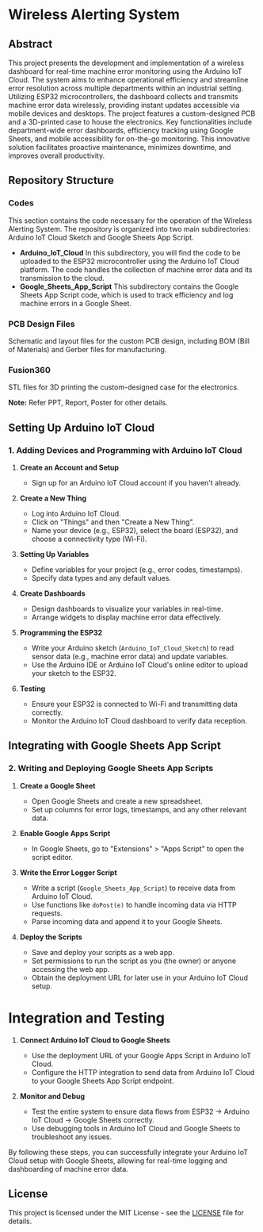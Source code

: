 # Wireless Alerting System
## Abstract
This project presents the development and implementation of a wireless dashboard for real-time machine error monitoring using the Arduino IoT Cloud. The system aims to enhance operational efficiency and streamline error resolution across multiple departments within an industrial setting. Utilizing ESP32 microcontrollers, the dashboard collects and transmits machine error data wirelessly, providing instant updates accessible via mobile devices and desktops. The project features a custom-designed PCB and a 3D-printed case to house the electronics. Key functionalities include department-wide error dashboards, efficiency tracking using Google Sheets, and mobile accessibility for on-the-go monitoring. This innovative solution facilitates proactive maintenance, minimizes downtime, and improves overall productivity.

## Repository Structure
### Codes
This section contains the code necessary for the operation of the Wireless Alerting System. The repository is organized into two main subdirectories: Arduino IoT Cloud Sketch and Google Sheets App Script.

- **Arduino_IoT_Cloud**
In this subdirectory, you will find the code to be uploaded to the ESP32 microcontroller using the Arduino IoT Cloud platform. The code handles the collection of machine error data and its transmission to the cloud.
- **Google_Sheets_App_Script**
This subdirectory contains the Google Sheets App Script code, which is used to track efficiency and log machine errors in a Google Sheet.

### PCB Design Files
Schematic and layout files for the custom PCB design, including BOM (Bill of Materials) and Gerber files for manufacturing.
  
### Fusion360
STL files for 3D printing the custom-designed case for the electronics.

**Note:** Refer PPT, Report, Poster for other details. 

## Setting Up Arduino IoT Cloud

### 1. Adding Devices and Programming with Arduino IoT Cloud

1. **Create an Account and Setup**
   - Sign up for an Arduino IoT Cloud account if you haven't already.

2. **Create a New Thing**
   - Log into Arduino IoT Cloud.
   - Click on "Things" and then "Create a New Thing".
   - Name your device (e.g., ESP32), select the board (ESP32), and choose a connectivity type (Wi-Fi).

3. **Setting Up Variables**
   - Define variables for your project (e.g., error codes, timestamps).
   - Specify data types and any default values.

4. **Create Dashboards**
   - Design dashboards to visualize your variables in real-time.
   - Arrange widgets to display machine error data effectively.

5. **Programming the ESP32**
   - Write your Arduino sketch (`Arduino_IoT_Cloud_Sketch`) to read sensor data (e.g., machine error data) and update variables.
   - Use the Arduino IDE or Arduino IoT Cloud's online editor to upload your sketch to the ESP32.

6. **Testing**
   - Ensure your ESP32 is connected to Wi-Fi and transmitting data correctly.
   - Monitor the Arduino IoT Cloud dashboard to verify data reception.

## Integrating with Google Sheets App Script

### 2. Writing and Deploying Google Sheets App Scripts

1. **Create a Google Sheet**
   - Open Google Sheets and create a new spreadsheet.
   - Set up columns for error logs, timestamps, and any other relevant data.

2. **Enable Google Apps Script**
   - In Google Sheets, go to "Extensions" > "Apps Script" to open the script editor.

3. **Write the Error Logger Script**
   - Write a script (`Google_Sheets_App_Script`) to receive data from Arduino IoT Cloud.
   - Use functions like `doPost(e)` to handle incoming data via HTTP requests.
   - Parse incoming data and append it to your Google Sheets.
   
4. **Deploy the Scripts**
   - Save and deploy your scripts as a web app.
   - Set permissions to run the script as you (the owner) or anyone accessing the web app.
   - Obtain the deployment URL for later use in your Arduino IoT Cloud setup.

# Integration and Testing

1. **Connect Arduino IoT Cloud to Google Sheets**
   - Use the deployment URL of your Google Apps Script in Arduino IoT Cloud.
   - Configure the HTTP integration to send data from Arduino IoT Cloud to your Google Sheets App Script endpoint.

2. **Monitor and Debug**
   - Test the entire system to ensure data flows from ESP32 → Arduino IoT Cloud → Google Sheets correctly.
   - Use debugging tools in Arduino IoT Cloud and Google Sheets to troubleshoot any issues.

By following these steps, you can successfully integrate your Arduino IoT Cloud setup with Google Sheets, allowing for real-time logging and dashboarding of machine error data.

## License
This project is licensed under the MIT License - see the [LICENSE](LICENSE) file for details.
